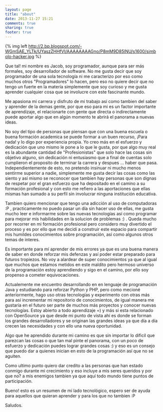 ```yaml
---
layout: page
title: "about"
date: 2013-11-27 15:21
comments: true
sharing: true
footer: true
---
```



{% img left http://2.bp.blogspot.com/-WGmSAE_YLTk/UYaszZHHfVI/AAAAAAAAGno/P8mM9D85lNU/s1600/simbolo-hacker.jpg %}

Que tal! mi nombre es Jacob, soy programador, aunque para ser más formales, soy desarrollador de software. No me gusta decir que soy programador de una sola tecnología ni me caracterizo por eso como muchos otros "Programadores" lo hacen, pero eso no quiere decir que no tengo un fuerte en la matería simplemente que soy curioso y me gusta aprender cualquier cosa que se involucre con este fascinante mundo.

Me apasiona mi carrera y disfruto de mi trabajo así como tambien del saber y aprender de la demas gente, por que eso para mi es un factor importante de aprendizaje, el relacionarte con gente que directa o indirectamente puede aportar algo que en algún momento te abrirá el panorama a nuevas ideas.

No soy del tipo de personas que piensan que con una buena escuela o buena formación academica se puede formar a un buen recurso, ¡Para nada! y lo digo por experiencia propia. Yo creo más en el esfuerzo y dedicación que uno mismo le pone a lo que le gusta, por que algo muy real es la abundante cantidad de "Profesionistas" que solo hace las cosas sin objetivo alguno, sin dedicación ni entusiasmo que a final de cuentas solo cumplieron el proposito de terminar la carrera y despues ... haber que pasa. Independientemente de esto, no pretendo insinuar ni mucho menos sentirme superior a nadie, simplemente me gusta decir las cosas como las siento y así mismo se reconocer que tambien hay personas que son dignas de respetar por el gran esfuerzo que ha depositado en el camino a su formación profesional y con esto me refiero a las aportaciones que ellas mismas han sumado a su perfil sin involucrar ninguna institución educativa. 

Tambien quiero mencionar que tengo una adicción al uso de computadoras :P , practicamente no puedo pasar un día sin hacer uso de ellas, me gusta mucho leer e informarme sobre las nuevas tecnologías así como programar para mejorar mis habilidades en la solucion de problemas :) . Queda mucho por recorrer en mi formación profesional pero considero muy divertido el proceso y es por ello que me decidí a construir este espacio para compartir mis humildes conocimientos sobre programación, así como algunos otros temas de interes.

Es importante para mí aprender de mis errores ya que es una buena manera de saber en donde reforzar mis defenzas y así poder estar preparado para futuros tropiezos. No voy a alardear de super conocimientos ya que al igual que muchos que estamos metidos en este maldito pero hermoso universo de la programación estoy aprendiendo y sigo en el camino, por ello soy propenso a cometer equivocaciones.

Actualemente me encuentro desarrollando en en lenguaje de programación Java y estudiando para reforzar Python y PHP, pero como mecioné anteriormente, hago uso otras tecnologías y experimento con otras más para así incrementar mi repositorio de conocimientos, de igual manera me gustaría en el futuro ser parte de muchos más proyectos y conocer nuevas tecnologías. Estoy abierto a todo aprendizaje =) y más si esta relacionado con OpenSource ya que desde mi punto de vista ahí es donde se forman los grandes desarrolladores y se originan las grandes ideas ya que día a día crecen las necesidades y con ello una nueva oportunidad.

 Algo que he aprendido durante mi camino es que sin importar lo dificil que parezcan las cosas o que tan mal pinte el panorama, con un poco de esfuerzo y dedicación puedes lograr grandes cosas :) y eso es un consejo que puedo dar a quienes inician en esto de la programación así que no se aguiten.

Como ultimo punto quiero dar credito a las personas que han estado conmigo durante mi crecimiento y eso incluye a mis seres queridos y por que no? a mis enemigos tambien ya que aquí todo mundo tiene puntos de participación.



Bueno! esto es un resumen de mí lado tecnológico, espero ser de ayuda para aquellos que quieran aprender y para los que no tambien :P

Saludos.




